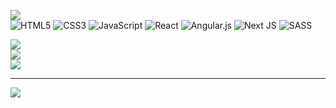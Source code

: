 ![](https://github-readme-streak-stats.herokuapp.com/?user=sajwarkhan&theme=swift&hide_border=true)<br/>
![HTML5](https://img.shields.io/badge/html5-%23E34F26.svg?style=plastic&logo=html5&logoColor=white) ![CSS3](https://img.shields.io/badge/css3-%231572B6.svg?style=plastic&logo=css3&logoColor=white) ![JavaScript](https://img.shields.io/badge/javascript-%23323330.svg?style=plastic&logo=javascript&logoColor=%23F7DF1E) ![React](https://img.shields.io/badge/react-%2320232a.svg?style=plastic&logo=react&logoColor=%2361DAFB) ![Angular.js](https://img.shields.io/badge/angular.js-%23E23237.svg?style=plastic&logo=angularjs&logoColor=white) ![Next JS](https://img.shields.io/badge/Next-black?style=plastic&logo=next.js&logoColor=white)  ![SASS](https://img.shields.io/badge/SASS-hotpink.svg?style=plastic&logo=SASS&logoColor=white)



![](https://github-readme-stats.vercel.app/api?username=SAJWARKHAN&theme=swift&hide_border=false&include_all_commits=false&count_private=false)<br/>
![](https://github-readme-streak-stats.herokuapp.com/?user=SAJWARKHAN&theme=swift&hide_border=false)<br/>
![](https://github-readme-stats.vercel.app/api/top-langs/?username=SAJWARKHAN&theme=swift&hide_border=false&include_all_commits=false&count_private=false&layout=compact)

---
[![](https://visitcount.itsvg.in/api?id=SAJWARKHAN&icon=0&color=0)](https://visitcount.itsvg.in)

<!-- Proudly created with GPRM ( https://gprm.itsvg.in ) -->
